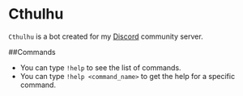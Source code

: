 # Cthulhu

`Cthulhu` is a bot created for my [Discord](https://discordapp.com/) community server.

##Commands

- You can type `!help` to see the list of commands.
- You can type `!help <command_name>` to get the help for a specific command.
